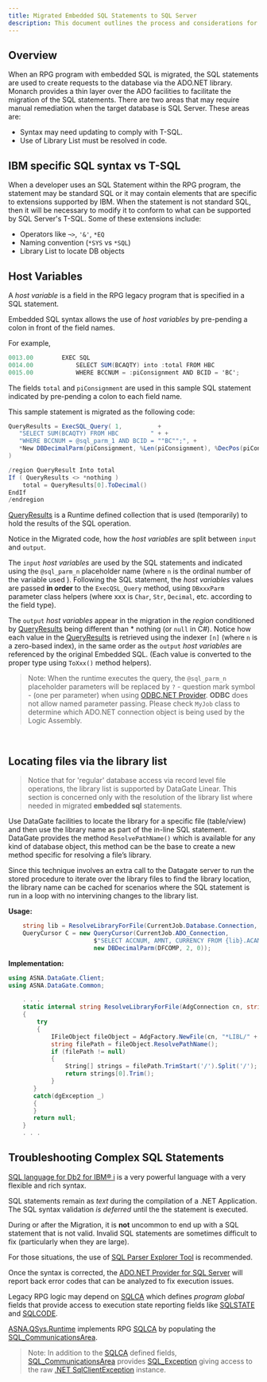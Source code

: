 ```yaml
---
title: Migrated Embedded SQL Statements to SQL Server
description: This document outlines the process and considerations for migrating embedded SQL statements to SQL Server, including syntax adjustments, performance implications, and compatibility issues.
---
```


## Overview

When an RPG program with embedded SQL is migrated, the SQL statements are used to create requests to the database via the ADO.NET library.  Monarch provides a thin layer over the ADO facilities to facilitate the migration of the SQL statements.  There are two areas that may require manual remediation when the target database is SQL Server.  These areas are:
   - Syntax may need updating to comply with T-SQL.
   - Use of Library List must be resolved in code.

## IBM specific SQL syntax vs T-SQL

When a developer uses an SQL Statement within the RPG program, the statement may be standard SQL or it may contain elements that are specific to extensions supported by IBM.  When the statement is not standard SQL, then it will be necessary to modify it to conform to what can be supported by SQL Server's T-SQL. Some of these extensions include:
 - Operators like `¬>`, `'&'`, `*EQ`
 - Naming convention (`*SYS` vs `*SQL`)
 - Library List to locate DB objects

## Host Variables

A *host variable* is a field in the RPG legacy program that is specified in a SQL statement.

Embedded SQL syntax allows the use of *host variables* by pre-pending a colon in front of the field names.

For example,

```cs
0013.00        EXEC SQL                                                                                         
0014.00            SELECT SUM(BCAQTY) into :total FROM HBC
0015.00            WHERE BCCNUM = :piConsignment AND BCID = 'BC';                                                              
```

The fields `total` and `piConsignment` are used in this sample SQL statement indicated by pre-pending a colon to each field name.

This sample statement is migrated as the following code:

```cs
QueryResults = ExecSQL_Query( 1,          +
   "SELECT SUM(BCAQTY) FROM HBC         " + + 
   "WHERE BCCNUM = @sql_parm_1 AND BCID = ""BC"";", + 
   *New DBDecimalParm(piConsignment, %Len(piConsignment), %DecPos(piConsignment)) +
)

/region QueryResult Into total
If ( QueryResults <> *nothing )
    total = QueryResults[0].ToDecimal()
EndIf
/endregion
```

[QueryResults](/reference/runtime/qsys-runtime-job-support/query-results.html) is a Runtime defined collection that is used (temporarily) to hold the results of the SQL operation.

Notice in the Migrated code, how the *host variables* are split between `input` and `output`. 

The `input` *host variables* are used by the SQL statements and indicated using the `@sql_parm_n` placeholder name (where `n` is the ordinal number of the variable used ). Following the SQL statement, the *host variables* values are passed **in order** to the `ExecQSL_Query` method, using `DBxxxParm` parameter class helpers (where xxx is `Char`, `Str`, `Decimal`, etc. according to the field type).

The `output` *host variables* appear in the migration in the *region* conditioned by [QueryResults](/reference/runtime/qsys-runtime-job-support/query-results.html) being different than  * nothing (or `null` in C#). Notice how each value in the [QueryResults](/reference/runtime/qsys-runtime-job-support/query-results.html) is retrieved using the indexer `[n]` (where `n` is a zero-based index), in the same order as the `output` *host variables* are referenced by the original Embedded SQL. (Each value is converted to the proper type using `ToXxx()` method helpers).

>Note: When the runtime executes the query, the `@sql_parm_n` placeholder parameters will be replaced by `?` - question mark symbol - (one per parameter) when using [ODBC.NET Provider](https://learn.microsoft.com/en-us/dotnet/api/system.data.odbc.odbccommand.commandtext?view=dotnet-plat-ext-8.0). **ODBC** does not allow named parameter passing. Please check `MyJob` class to determine which ADO.NET connection object is being used by the Logic Assembly.

<br>

## Locating files via the library list

> Notice that for 'regular' database access via record level file operations, the library list is supported by DataGate Linear. This section is concerned only with the resolution of the library list where needed in migrated **embedded sql** statements.

Use DataGate facilities to locate the library for a specific file (table/view) and then use the library name as part of the in-line SQL statement.  DataGate provides the method `ResolvePathName()` which is available for any kind of database object, this method can be the base to create a new method  specific for resolving a file’s library. 

Since this technique involves an extra call to the Datagate server to run the stored procedure to iterate over the library files to find the library location, the library name can be cached for scenarios where the SQL statement is run in a loop with no intervining changes to the library list.

**Usage:**
```cs
    string lib = ResolveLibraryForFile(CurrentJob.Database.Connection, "ACAMCU");
    QueryCursor C = new QueryCursor(CurrentJob.ADO_Connection, 
                        $"SELECT ACCNUM, AMNT, CURRENCY FROM {lib}.ACAMCU " + "WHERE COMPANY = @sql_parm_1;", 
                        new DBDecimalParm(DFCOMP, 2, 0));
```              

**Implementation:**
```cs
using ASNA.DataGate.Client;
using ASNA.DataGate.Common;

    . . .
    static internal string ResolveLibraryForFile(AdgConnection cn, string fileName)
    {
        try
        {
            IFileObject fileObject = AdgFactory.NewFile(cn, "*LIBL/" + fileName.Trim());
            string filePath = fileObject.ResolvePathName();
            if (filePath != null)
            {
                String[] strings = filePath.TrimStart('/').Split('/');
                return strings[0].Trim();
            }
       }
       catch(dgException _)
       {
       }
       return null;
    }
    . . . 
```

## Troubleshooting Complex SQL Statements

[SQL language for Db2 for IBM® i](https://www.ibm.com/docs/en/i/7.5?topic=reference-sql) is a very powerful language with a very flexible and rich syntax.

SQL statements remain as *text* during the compilation of a .NET Application. The SQL syntax validation *is deferred* until the the statement is executed. 

During or after the Migration, it is **not** uncommon to end up with a SQL statement that is not valid. Invalid SQL statements are sometimes difficult to fix (particularly when they are large).  

For those situations, the use of [SQL Parser Explorer Tool](/examples/sql-parser-explorer.html) is recommended.

Once the syntax is corrected, the [ADO.NET Provider for SQL Server](https://learn.microsoft.com/en-us/sql/connect/ado-net/microsoft-ado-net-sql-server?view=sql-server-ver16) will report back error codes that can be analyzed to fix execution issues.

Legacy RPG logic may depend on [SQLCA](https://www.ibm.com/docs/en/i/7.3?topic=reference-sqlca-sql-communication-area) which defines *program global* fields that provide access to execution state reporting fields like [SQLSTATE](https://www.ibm.com/docs/en/i/7.3?topic=area-field-descriptions) and [SQLCODE](https://www.ibm.com/docs/en/i/7.3?topic=area-field-descriptions).

[ASNA.QSys.Runtime](/concepts/architecture/asna-qsys.html) implements RPG [SQLCA](https://www.ibm.com/docs/en/i/7.3?topic=reference-sqlca-sql-communication-area) by populating the [SQL_CommunicationsArea](program-sql-communications-area-class.html).

>Note: In addition to the [SQLCA](https://www.ibm.com/docs/en/i/7.3?topic=area-field-descriptions) defined fields, [SQL_CommunicationsArea](/reference/runtime/qsys-runtime-job-support/sql-communications-area.html) provides [SQL_Exception](/reference/runtime/qsys-runtime-job-support/sql-communications-area.html#properties) giving access to the raw [.NET SqlClientException](https://learn.microsoft.com/en-us/dotnet/api/system.data.sqlclient.sqlexception?view=dotnet-plat-ext-8.0) instance.
